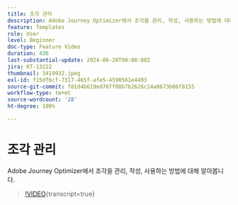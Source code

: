 ```yaml
---
title: 조각 관리
description: Adobe Journey Optimizer에서 조각을 관리, 작성, 사용하는 방법에 대해 알아봅니다.
feature: Templates
role: User
level: Beginner
doc-type: Feature Video
duration: 436
last-substantial-update: 2024-06-28T00:00:00Z
jira: KT-13222
thumbnail: 3419932.jpeg
exl-id: f15df6cf-7317-465f-afe5-4590561e4493
source-git-commit: f01d4b619ed76ff08b7b2626c14a0673b06f8155
workflow-type: tm+mt
source-wordcount: '28'
ht-degree: 100%

---
```


# 조각 관리

Adobe Journey Optimizer에서 조각을 관리, 작성, 사용하는 방법에 대해 알아봅니다.

>[!VIDEO](https://video.tv.adobe.com/v/3419932/?learn=on){transcript=true}
